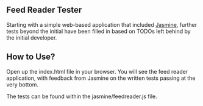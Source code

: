 Feed Reader Tester
------------------

Starting with a simple web-based application that included [Jasmine](http://jasmine.github.io/), further tests beyond the initial have been filled in based on TODOs left behind by the initial developer.


How to Use?
-----------

Open up the index.html file in your browser. You will see the feed reader application, with feedback from Jasmine on the written tests passing at the very bottom.

The tests can be found within the jasmine/feedreader.js file.